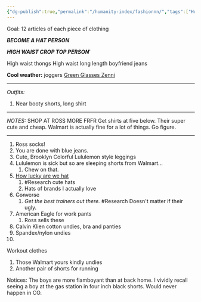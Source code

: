 ```yaml
---
{"dg-publish":true,"permalink":"/humanity-index/fashionnn/","tags":["HumanityIndex"]}
---
```



Goal: 12 articles of each piece of clothing

***BECOME A HAT PERSON***

***HIGH WAIST CROP TOP PERSON***'



High waist thongs 
High waist long length boyfriend jeans



**Cool weather:** 
joggers
[Green Glasses Zenni](https://www.zennioptical.com/p/womens-acetate-round-eyeglass-frames/6628/662824) 


- - - 

*Outfits:*
1. Near booty shorts, long shirt


- - -

*NOTES:*
SHOP AT ROSS MORE FRFR
Get shirts at five below. Their super cute and cheap.
Walmart is actually fine for a lot of things. Go figure.


- - -

1. Ross socks! 
2. You are done with blue jeans. 
3. Cute, Brooklyn Colorful Lululemon style leggings
4. Lululemon is sick but so are sleeping shorts from Walmart... 
	1. Chew on that. 
5. [How lucky are we hat](https://www.altardstate.com/as/sale/sale-accessories/how-lucky-are-we-camo-trucker-hat/001796_LCAP5090-0318.html)
	1. #Research cute hats
	2. Hats of brands I actually love
6. ~~Converse~~
	1. *Get the best trainers out there.* #Research Doesn't matter if their ugly. 
7. American Eagle for work pants
	1. Ross sells these
8. Calvin Klien cotton undies, bra and panties
9. Spandex/nylon undies
10. 

Workout clothes 
1. Those Walmart yours kindly undies
2. Another pair of shorts for running


Notices:
The boys are more flamboyant than at back home. I vividly recall seeing a boy at the gas station in four inch black shorts. Would never happen in CO. 